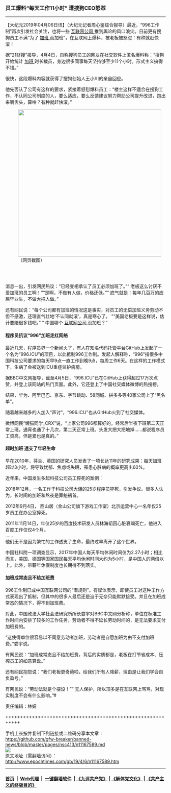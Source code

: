 ### 员工爆料“每天工作11小时” 遭搜狗CEO怒怼
------------------------

<p>
 【大纪元2019年04月06日讯】（大纪元记者周心鉴综合报导）最近，“996工作制”再次引发社会关注，也将一些
 <a href="http://www.epochtimes.com/gb/tag/%E4%BA%92%E8%81%94%E7%BD%91%E5%85%AC%E5%8F%B8.html">
  互联网公司
 </a>
 推到舆论的风口浪尖。日前更有搜狗员工不满“为了
 <a href="http://www.epochtimes.com/gb/tag/%E5%8A%A0%E7%8F%AD.html">
  加班
 </a>
 而加班”，在互联网上爆料，被老板被怒怼：有种就赶快滚！
</p>
<p>
 据“21财搜”报导，4月4日，自称搜狗员工的网友在社交软件上匿名爆料称：“搜狗开始统计
 <a href="http://www.epochtimes.com/gb/tag/%E5%8A%A0%E7%8F%AD.html">
  加班
 </a>
 时长裁员，身边很多同事每天坚持够至少11个小时。形式主义搞得不错。”
</p>
<p>
 很快，这段爆料内容就获得了搜狗创始人王小川的亲自回应。
</p>
<p>
 他先否认了公司有这样的要求，紧接着怒怼爆料员工：“楼主这样不适合在搜狗工作，不认同公司制度的人，要么适应，要么反馈建议努力帮助公司提升改进，跑出来嚼舌头，算啥？有种就赶快滚。”
</p>
<figure class="wp-caption aligncenter" id="attachment_11167854" style="width: 450px">
 <a href="http://i.epochtimes.com/assets/uploads/2019/04/11.jpg">
  <img alt="" class="wp-image-11167854" height="461" src="http://i.epochtimes.com/assets/uploads/2019/04/11.jpg" width="450"/>
 </a>
 <br/><figcaption class="wp-caption-text">
  （网页截图）
 </figcaption><br/>
</figure><br/>
<p>
 消息一出，引发网民热议：“已经变相承认了员工必须加班了。”“ 老板这么讨厌不爱加班的员工啊！”“是啊，不做有人做，价格还低。”“ 底气就是：每年几百万的应届毕业生，不做大把人做。”
</p>
<p>
 还有网民说：“每个公司都有加班的情况这是事实，对员工的无偿加班义务劳动不但不感激，还理直气壮地‘不认同就滚’，真是寒心了。 ”“美国老板要是这样说，估计要赔很多钱吧。” “ 中国哪个
 <a href="http://www.epochtimes.com/gb/tag/%E4%BA%92%E8%81%94%E7%BD%91%E5%85%AC%E5%8F%B8.html">
  互联网公司
 </a>
 没加班？”
</p>
<h4>
 程序员抗议“996”加班走红网络
</h4>
<p>
 最近几天，程序员界一个新闻火了，有人在知名代码托管平台GitHub上发起了一个名为“996.ICU”的项目，以此抵制996工作制。发起人解释称，“996”指很多中国科技公司要求的每天早9点一直工作到晚9点，每周工作6天。在这样的工作模式下，生病了会被送到ICU重症监护病房。
</p>
<p>
 据BBC中文网报导，截至4月5日，“996.ICU”已在GitHub上获得超过17万次点赞，并登上该网站的热门页面。此外，它还登上了中国社交媒体微博的热搜榜。
</p>
<p>
 结果，华为、阿里巴巴、京东、字节跳动、58同城、拼多多等40家公司上了“黑名单”。
</p>
<p>
 随着越来越多的人加入“声讨”，“996.ICU”也从GitHub火到了社交媒体。
</p>
<p>
 微博网民“懒猫同学_CRX”说，“上家公司996都算好的，经常后半夜下班第二天正常上班，通宵也通了十几次，第二天正常上班。头发大把大把地掉……都说程序员工资高，但是累也是真的。”
</p>
<h4>
 超时加班 透支了年轻生命
</h4>
<p>
 早在2010年，芬兰、英国的研究人员发表了一项长达11年的研究成果：每天加班超过3小时，将导致忧郁、焦虑或失眠，罹患心脏病的概率更高出60%。
</p>
<p>
 近年来，中国发生多起科技公司员工猝死的案例：
</p>
<p>
 2018年12月，一名工作于科技公司大疆的25岁程序员猝死，引发争议。很多人认为，长时间的加班和熬夜是罪魁祸首。
</p>
<p>
 2012年9月4日， 西山居（金山公司旗下游戏工作室）北京运营中心一名年仅25岁员工在办公室猝死。
</p>
<p>
 2011年11月14日，年仅25岁的百度技术研发人员林海韬因心脏衰竭死亡，他进入百度工作仅仅4个月。
 <br/>
 ……
 <br/>
 他们无不是因为繁忙的工作透支了生命，最终过早离开了这个世界。
</p>
<p>
 中国社科院一项调查显示，2017年中国人每天平均休闲时间仅为2.27小时；相比而言，美国、德国等国家国民每天平均休闲时间大约为5小时，是中国人的两倍以上。此外，带薪年休假制度也长期得不到落实。
</p>
<h4>
 加班成常态且不给加班费
</h4>
<p>
 996工作制已成中国互联网公司的“潜规则”。有媒体表示，即使员工对这种工作方式表现出了抵制，但其中的很多人最后还是迫于无奈只能默默接受。并且在加班成常态的情况下，得不到加班费。
</p>
<p>
 对此，中国政法大学社会法研究所所长娄宇对BBC中文网分析称，单位在标准工作时间内安排了较多的工作任务，劳动者不得不延长劳动时间的，是无法要求支付加班费的。
</p>
<p>
 “这使得单位很容易以不同意劳动者加班，劳动者是自愿加班为由不支付加班费。”娄宇说。
</p>
<p>
 有网民说：“加班成常态且不给加班费，背后的实质都是，老板在打节省成本、压榨员工的如意算盘。”
</p>
<p>
 还有网民抱怨说：“我们老板更奇葩啦，给我们所有人降薪，理由是让我们学会自负盈亏。”
</p>
<p>
 有网民说：“劳动法就是个摆设！”“ 无人保护，所以顶多是在互联网上骂骂，对现实制度不会有什么影响。”#
</p>
<p>
 责任编辑：林妍
</p>

+++++++++++++++++++++++++++++++++++++++++++++++++++++++++++<br/><br/>
手机上长按并复制下列链接或二维码分享本文章：<br/>
https://github.com/gfw-breaker/banned-news/blob/master/pages/nsc413/n11167589.md <br/>
<a href='https://github.com/gfw-breaker/banned-news/blob/master/pages/nsc413/n11167589.md'><img src='https://github.com/gfw-breaker/banned-news/blob/master/pages/nsc413/n11167589.md.png'/></a> <br/>
原文地址（需翻墙访问）：http://www.epochtimes.com/gb/19/4/6/n11167589.htm


------------------------
#### [首页](https://github.com/gfw-breaker/banned-news/blob/master/README.md) &nbsp;|&nbsp; [Web代理](https://github.com/labour-camp/helloworld) &nbsp;|&nbsp; [一键翻墙软件](https://github.com/gfw-breaker/nogfw/blob/master/README.md) &nbsp;| [《九评共产党》](https://github.com/gfw-breaker/9ping.md/blob/master/README.md#九评之一评共产党是什么) | [《解体党文化》](https://github.com/gfw-breaker/jtdwh.md/blob/master/README.md) | [《共产主义的终极目的》](https://github.com/gfw-breaker/gczydzjmd.md/blob/master/README.md)

